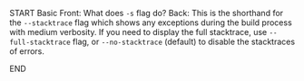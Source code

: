 START
Basic
Front: 
What does `-s` flag do?
Back: 
This is the shorthand for the `--stacktrace` flag which shows any exceptions during the build process with medium verbosity. If you need to display the full stacktrace, use `--full-stacktrace` flag, or `--no-stacktrace` (default) to disable the stacktraces of errors.
<!--ID: 1745222218947-->
END

